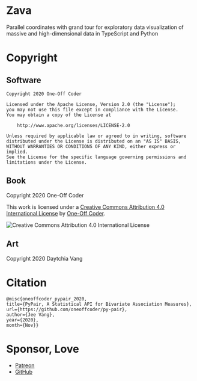 # Zava

Parallel coordinates with grand tour for exploratory data visualization of massive and high-dimensional data in TypeScript and Python

# Copyright
## Software

```
Copyright 2020 One-Off Coder

Licensed under the Apache License, Version 2.0 (the "License");
you may not use this file except in compliance with the License.
You may obtain a copy of the License at

    http://www.apache.org/licenses/LICENSE-2.0

Unless required by applicable law or agreed to in writing, software
distributed under the License is distributed on an "AS IS" BASIS,
WITHOUT WARRANTIES OR CONDITIONS OF ANY KIND, either express or implied.
See the License for the specific language governing permissions and
limitations under the License.
```

## Book

Copyright 2020 One-Off Coder

This work is licensed under a [Creative Commons Attribution 4.0 International License](https://creativecommons.org/licenses/by/4.0/) by [One-Off Coder](https://www.oneoffcoder.com).

![Creative Commons Attribution 4.0 International License](https://i.creativecommons.org/l/by/4.0/88x31.png "Creative Commons Attribution 4.0 International License")

## Art

Copyright 2020 Daytchia Vang

# Citation

```
@misc{oneoffcoder_pypair_2020,
title={PyPair, A Statistical API for Bivariate Association Measures},
url={https://github.com/oneoffcoder/py-pair},
author={Jee Vang},
year={2020},
month={Nov}}
```

# Sponsor, Love

- [Patreon](https://www.patreon.com/vangj)
- [GitHub](https://github.com/sponsors/vangj)